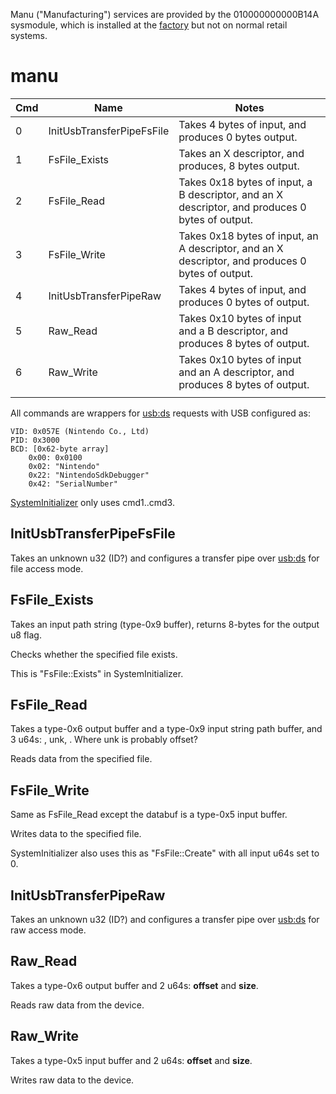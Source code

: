 Manu ("Manufacturing") services are provided by the 010000000000B14A
sysmodule, which is installed at the
[factory](Factory%20Setup.md "wikilink") but not on normal retail
systems.

# manu

| Cmd | Name                      | Notes                                                                                            |
| --- | ------------------------- | ------------------------------------------------------------------------------------------------ |
| 0   | InitUsbTransferPipeFsFile | Takes 4 bytes of input, and produces 0 bytes output.                                             |
| 1   | FsFile\_Exists            | Takes an X descriptor, and produces, 8 bytes output.                                             |
| 2   | FsFile\_Read              | Takes 0x18 bytes of input, a B descriptor, and an X descriptor, and produces 0 bytes of output.  |
| 3   | FsFile\_Write             | Takes 0x18 bytes of input, an A descriptor, and an X descriptor, and produces 0 bytes of output. |
| 4   | InitUsbTransferPipeRaw    | Takes 4 bytes of input, and produces 0 bytes of output.                                          |
| 5   | Raw\_Read                 | Takes 0x10 bytes of input and a B descriptor, and produces 8 bytes of output.                    |
| 6   | Raw\_Write                | Takes 0x10 bytes of input and an A descriptor, and produces 8 bytes of output.                   |
|     |                           |                                                                                                  |

All commands are wrappers for [usb:ds](USB%20services.md "wikilink")
requests with USB configured as:

`VID: 0x057E (Nintendo Co., Ltd)`  
`PID: 0x3000`  
`BCD: [0x62-byte array]`  
`    0x00: 0x0100`  
`    0x02: "Nintendo"`  
`    0x22: "NintendoSdkDebugger"`  
`    0x42: "SerialNumber"`

[SystemInitializer](SystemInitializer.md "wikilink") only uses
cmd1..cmd3.

## InitUsbTransferPipeFsFile

Takes an unknown u32 (ID?) and configures a transfer pipe over
[usb:ds](USB%20services.md "wikilink") for file access mode.

## FsFile\_Exists

Takes an input path string (type-0x9 buffer), returns 8-bytes for the
output u8 flag.

Checks whether the specified file exists.

This is "FsFile::Exists" in SystemInitializer.

## FsFile\_Read

Takes a type-0x6 output buffer and a type-0x9 input string path buffer,
and 3 u64s: <same size value from databuf>, unk,
<same size value from databuf>. Where unk is probably offset?

Reads data from the specified file.

## FsFile\_Write

Same as FsFile\_Read except the databuf is a type-0x5 input buffer.

Writes data to the specified file.

SystemInitializer also uses this as "FsFile::Create" with all input u64s
set to 0.

## InitUsbTransferPipeRaw

Takes an unknown u32 (ID?) and configures a transfer pipe over
[usb:ds](USB%20services.md "wikilink") for raw access mode.

## Raw\_Read

Takes a type-0x6 output buffer and 2 u64s: **offset** and **size**.

Reads raw data from the device.

## Raw\_Write

Takes a type-0x5 input buffer and 2 u64s: **offset** and **size**.

Writes raw data to the device.
